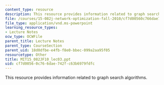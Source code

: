 ```yaml
---
content_type: resource
description: This resource provides information related to graph search algorithms.
file: /courses/15-082j-network-optimization-fall-2010/cf7d00560c766dae742fc63b6979fdfc_MIT15_082JF10_lec03.ppt
file_type: application/vnd.ms-powerpoint
learning_resource_types:
- Lecture Notes
ocw_type: OCWFile
parent_title: Lecture Notes
parent_type: CourseSection
parent_uid: 18d0dfbe-e4fb-f8e0-bbec-099a2aa95f05
resourcetype: Other
title: MIT15_082JF10_lec03.ppt
uid: cf7d0056-0c76-6dae-742f-c63b6979fdfc
---
```

This resource provides information related to graph search algorithms.